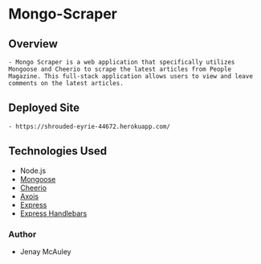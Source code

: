 # Mongo-Scraper
## Overview
    - Mongo Scraper is a web application that specifically utilizes Mongoose and Cheerio to scrape the latest articles from People Magazine. This full-stack application allows users to view and leave comments on the latest articles. 

## Deployed Site
    - https://shrouded-eyrie-44672.herokuapp.com/

## Technologies Used
- Node.js
- [Mongoose](https://www.npmjs.com/package/mongoose)
- [Cheerio](https://www.npmjs.com/package/cheerio)
- [Axois](https://www.npmjs.com/package/axios)
- [Express](https://www.npmjs.com/package/express)
- [Express Handlebars](https://www.npmjs.com/package/express-handlebars)

### Author
- Jenay McAuley